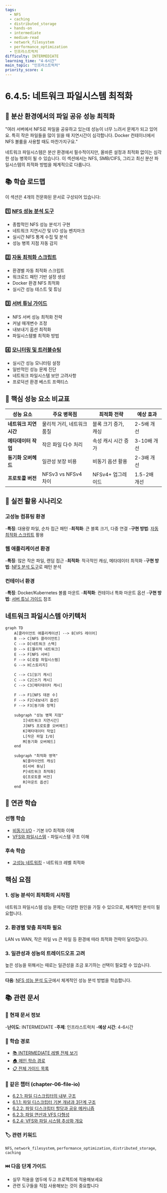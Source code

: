 ```yaml
---
tags:
  - NFS
  - caching
  - distributed_storage
  - hands-on
  - intermediate
  - medium-read
  - network_filesystem
  - performance_optimization
  - 인프라스트럭처
difficulty: INTERMEDIATE
learning_time: "4-6시간"
main_topic: "인프라스트럭처"
priority_score: 4
---
```


# 6.4.5: 네트워크 파일시스템 최적화

## 🎯 분산 환경에서의 파일 공유 성능 최적화

"여러 서버에서 NFS로 파일을 공유하고 있는데 성능이 너무 느려서 문제가 되고 있어요. 특히 작은 파일들을 많이 읽을 때 지연시간이 심각합니다. Docker 컨테이너에서 NFS 볼륨을 사용할 때도 마찬가지구요."

네트워크 파일시스템은 분산 환경에서 필수적이지만, 올바른 설정과 최적화 없이는 심각한 성능 병목이 될 수 있습니다. 이 섹션에서는 NFS, SMB/CIFS, 그리고 최신 분산 파일시스템의 최적화 방법을 체계적으로 다룹니다.

## 📚 학습 로드맵

이 섹션은 4개의 전문화된 문서로 구성되어 있습니다:

### 1️⃣ [NFS 성능 분석 도구](./06-05-07-nfs-analysis-tools.md)

- 종합적인 NFS 성능 분석기 구현
- 네트워크 지연시간 및 I/O 성능 벤치마크
- 실시간 NFS 통계 수집 및 분석
- 성능 병목 지점 자동 감지

### 2️⃣ [자동 최적화 스크립트](./06-04-06-auto-optimization-scripts.md)

- 환경별 자동 최적화 스크립트
- 워크로드 패턴 기반 설정 생성
- Docker 환경 NFS 최적화
- 실시간 성능 테스트 및 튜닝

### 3️⃣ [서버 튜닝 가이드](./06-04-07-server-tuning-guide.md)

- NFS 서버 성능 최적화 전략
- 커널 매개변수 조정
- 내보내기 옵션 최적화
- 파일시스템별 최적화 방법

### 4️⃣ [모니터링 및 트러블슈팅](./06-05-08-monitoring-troubleshooting.md)

- 실시간 성능 모니터링 설정
- 일반적인 성능 문제 진단
- 네트워크 파일시스템 보안 고려사항
- 프로덕션 환경 베스트 프랙티스

## 🎯 핵심 성능 요소 비교표

| 성능 요소 | 주요 병목점 | 최적화 전략 | 예상 효과 |
|-----------|-------------|-------------|--------|
|**네트워크 지연시간**| 물리적 거리, 네트워크 품질 | 블록 크기 증가, 캐싱 | 2-5배 개선 |
|**메타데이터 작업**| 작은 파일 다수 처리 | 속성 캐시 시간 증가 | 3-10배 개선 |
|**동기화 오버헤드**| 일관성 보장 비용 | 비동기 옵션 활용 | 2-3배 개선 |
|**프로토콜 버전**| NFSv3 vs NFSv4 차이 | NFSv4+ 업그레이드 | 1.5-2배 개선 |

## 🚀 실전 활용 시나리오

### 고성능 컴퓨팅 환경

-**특징**: 대용량 파일, 순차 접근 패턴
-**최적화**: 큰 블록 크기, 다중 연결
-**구현 방법**: [자동 최적화 스크립트](./06-04-06-auto-optimization-scripts.md) 활용

### 웹 애플리케이션 환경

-**특징**: 많은 작은 파일, 랜덤 접근
-**최적화**: 적극적인 캐싱, 메타데이터 최적화
-**구현 방법**: [NFS 분석 도구](./06-05-07-nfs-analysis-tools.md)로 패턴 분석

### 컨테이너 환경

-**특징**: Docker/Kubernetes 볼륨 마운트
-**최적화**: 컨테이너 특화 마운트 옵션
-**구현 방법**: [서버 튜닝 가이드](./06-04-07-server-tuning-guide.md) 참조

## 네트워크 파일시스템 아키텍처

```mermaid
graph TD
    A[클라이언트 애플리케이션] --> B[VFS 레이어]
    B --> C[NFS 클라이언트]
    C --> D[네트워크 스택]
    D --> E[물리적 네트워크]
    E --> F[NFS 서버]
    F --> G[로컬 파일시스템]
    G --> H[스토리지]

    C --> C1[읽기 캐시]
    C --> C2[쓰기 캐시]
    C --> C3[메타데이터 캐시]

    F --> F1[NFS 데몬 수]
    F --> F2[내보내기 옵션]
    F --> F3[동기화 정책]

    subgraph "성능 병목 지점"
        I[네트워크 지연시간]
        J[NFS 프로토콜 오버헤드]
        K[메타데이터 작업]
        L[작은 파일 I/O]
        M[동기화 오버헤드]
    end

    subgraph "최적화 영역"
        N[클라이언트 캐싱]
        O[서버 튜닝]
        P[네트워크 최적화]
        Q[프로토콜 버전]
        R[마운트 옵션]
    end
```

## 🔗 연관 학습

### 선행 학습

- [비동기 I/O](./06-03-01-async-io-fundamentals.md) - 기본 I/O 최적화 이해
- [VFS와 파일시스템](./06-02-04-vfs-filesystem.md) - 파일시스템 구조 이해

### 후속 학습

- [고성능 네트워킹](../chapter-07-network-programming/07-04-04-high-performance-networking.md) - 네트워크 레벨 최적화

## 핵심 요점

### 1. 성능 분석이 최적화의 시작점

네트워크 파일시스템 성능 문제는 다양한 원인을 가질 수 있으므로, 체계적인 분석이 필요합니다.

### 2. 환경별 맞춤 최적화 필요

LAN vs WAN, 작은 파일 vs 큰 파일 등 환경에 따라 최적화 전략이 달라집니다.

### 3. 일관성과 성능의 트레이드오프 고려

높은 성능을 위해서는 때로는 일관성을 조금 포기하는 선택이 필요할 수 있습니다.

---

**다음**: [NFS 성능 분석 도구](./06-05-07-nfs-analysis-tools.md)에서 체계적인 성능 분석 방법을 학습합니다.

## 📚 관련 문서

### 📖 현재 문서 정보

-**난이도**: INTERMEDIATE
-**주제**: 인프라스트럭처
-**예상 시간**: 4-6시간

### 🎯 학습 경로

- [📚 INTERMEDIATE 레벨 전체 보기](../learning-paths/intermediate/)
- [🏠 메인 학습 경로](../learning-paths/)
- [📋 전체 가이드 목록](../README.md)

### 📂 같은 챕터 (chapter-06-file-io)

- [6.2.1: 파일 디스크립터의 내부 구조](./06-02-01-file-descriptor.md)
- [6.1.1: 파일 디스크립터 기본 개념과 3단계 구조](./06-01-01-fd-basics-structure.md)
- [6.2.2: 파일 디스크립터 할당과 공유 메커니즘](./06-02-02-fd-allocation-management.md)
- [6.2.3: 파일 연산과 VFS 다형성](./06-02-03-file-operations-vfs.md)
- [6.2.4: VFS와 파일 시스템 추상화 개요](./06-02-04-vfs-filesystem.md)

### 🏷️ 관련 키워드

`NFS`, `network_filesystem`, `performance_optimization`, `distributed_storage`, `caching`

### ⏭️ 다음 단계 가이드

- 실무 적용을 염두에 두고 프로젝트에 적용해보세요
- 관련 도구들을 직접 사용해보는 것이 중요합니다
